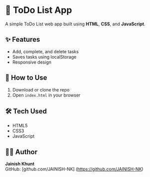 # 📝 ToDo List App

A simple ToDo List web app built using **HTML**, **CSS**, and **JavaScript**.

## ✨ Features
- Add, complete, and delete tasks
- Saves tasks using localStorage
- Responsive design

## 🚀 How to Use
1. Download or clone the repo
2. Open `index.html` in your browser

## 🛠️ Tech Used
- HTML5
- CSS3
- JavaScript

## 🙋‍♂️ Author
**Jainish Khunt**  
GitHub: [github.com/JAINISH-NK]
(https://github.com/JAINISH-NK)

